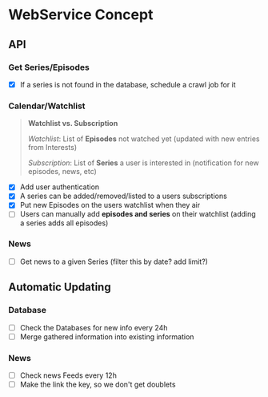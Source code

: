 # WebService Concept

## API

### Get Series/Episodes

- [x] If a series is not found in the database, schedule a crawl job for it 

### Calendar/Watchlist

> **Watchlist vs. Subscription**
> 
> *Watchlist*: List of **Episodes** not watched yet (updated with new entries from Interests)
>
> *Subscription*: List of **Series** a user is interested in (notification for new episodes, news, etc)

- [x] Add user authentication
- [x] A series can be added/removed/listed to a users subscriptions
- [x] Put new Episodes on the users watchlist when they air
- [ ] Users can manually add **episodes and series** on their watchlist (adding a series adds all episodes)

### News

- [ ] Get news to a given Series (filter this by date? add limit?)

## Automatic Updating

### Database

- [ ] Check the Databases for new info every 24h
- [ ] Merge gathered information into existing information

### News

- [ ] Check news Feeds every 12h
- [ ] Make the link the key, so we don't get doublets
